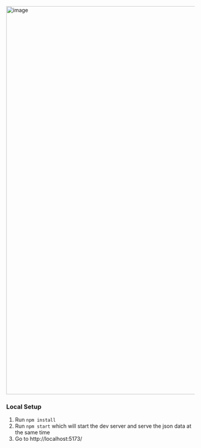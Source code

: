 <img width="1037" alt="image" src="https://github.com/bstoynov/lab08-task/assets/20927667/0d136c3b-a193-4c3a-84a4-dfebcb4ce74c">

### Local Setup
1. Run `npm install`
2. Run `npm start` which will start the dev server and serve the json data at the same time
3. Go to http://localhost:5173/
